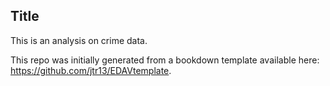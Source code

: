 ## Title
This is an analysis on crime data.

This repo was initially generated from a bookdown template available here:
https://github.com/jtr13/EDAVtemplate.
